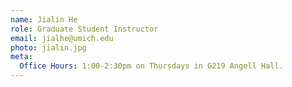 ```yaml
---
name: Jialin He
role: Graduate Student Instructor
email: jialhe@umich.edu
photo: jialin.jpg
meta:
  Office Hours: 1:00-2:30pm on Thursdays in G219 Angell Hall.
---
```


